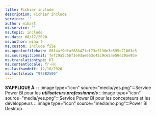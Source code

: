 ```yaml
---
title: Fichier include
description: Fichier include
services: ''
author: mihart
ms.service: ''
ms.topic: include
ms.date: 08/17/2020
ms.author: mihart
ms.custom: include file
ms.openlocfilehash: 8614af9dfaf688471ef73a5138e3e595e71003e5
ms.sourcegitcommit: fef29a5c5bf1e0dae663c42c9ce5ae50e29ae9be
ms.translationtype: HT
ms.contentlocale: fr-FR
ms.lasthandoff: 12/16/2020
ms.locfileid: "97582500"
---
```

<Token>**S’APPLIQUE À :** :::image type="icon" source="media/yes.png":::Service Power BI pour les **_utilisateurs professionnels_** :::image type="icon" source="media/yes.png":::Service Power BI pour les concepteurs et les développeurs :::image type="icon" source="media/no.png":::Power BI Desktop </Token>